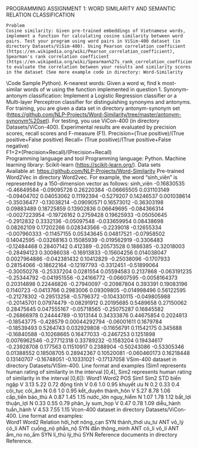 PROGRAMMING ASSIGNMENT 1:  WORD SIMILARITY
AND SEMANTIC RELATION CLASSIFICATION

	Problem
	Cosine similarity: Given pre-trained embeddings of Vietnamese words, implement a function for calculating cosine similarity between word pairs. Test your program using word pairs in ViSim-400 dataset (in directory Datasets/ViSim-400). Using Pearson correlation coefficient (https://en.wikipedia.org/wiki/Pearson_correlation_coefficient), Spearman's rank correlation coefficient (https://en.wikipedia.org/wiki/Spearman%27s_rank_correlation_coefficient) to evaluate the correlation between your results and similarity scores in the dataset (See more example code in directory: Word-Similarity
\Code Sample Python).
	K-nearest words: Given a word w, find k most-similar words of w using the function implemented in question 1. 
	Synonym-antonym classification: Implement a Logistic Regression classifier or a Multi-layer Perceptron classifier for distinguishing synonyms and antonyms. For training, you are given a data set in directory antonym-synonym set (https://github.com/NLP-Projects/Word-Similarity/tree/master/antonym-synonym%20set). For testing, you use ViCon-400 (in directory Datasets/ViCon-400). Experimental results are evaluated by precision scores, recall scores and F-measure (F1).
Precision=(True positive)/(True positive+False positive)
Recall=  (True positive)/(True positive+False negative)       
F1=2×(Precision×Recall)/(Precision+Recall)                                 
	Programming language and tool
	Programming language: Python.
	Machine learning library: Scikit-learn (https://scikit-learn.org/).
	Data sets  
Available at: https://github.com/NLP-Projects/Word-Similarity
	Pre-trained Word2Vec in directory Word2vec. 
For example, the word “sinh_viên” is represented by a 150-dimension vector as follows:
sinh_viên -0.16830535 -0.46649584 -0.09095726 0.26220384 -0.06665505 0.031103149 -0.09404702 0.04053062 0.11192394 -0.5279207 0.14246537 0.001038614 -0.35036477 -0.13038214 -0.09090571 0.16573012 -0.36303198 0.09883489 0.18725859 0.13902836 0.06649695 -0.084366314 -0.0027223954 -0.19726162 0.2759428 0.19625933 -0.05050645 -0.2912832 0.3332136 -0.05097548 -0.033659954 0.08438698 0.08262109 0.17202266 0.028343566 -0.2239018 -0.12655334 -0.007960333 -0.11457155 0.05343645 0.04817521 -0.07958502 0.14042595 -0.03268163 0.15085939 -0.019562919 -0.3306483 -0.12484468 0.28407142 0.412389 -0.20573528 0.1886385 -0.32018003 -0.28494123 0.30086038 -0.16913833 -0.15604256 0.014038047 0.0027964886 -0.042381432 0.10412829 -0.25038096 -0.1707933 0.28154066 -0.18622164 -0.12197793 -0.3312451 -0.51899064 -0.30050278 -0.25337204 0.0281554 0.05594583 0.2137868 -0.063191235 -0.25344792 -0.041951556 -0.24166772 -0.06607595 -0.0058164373 0.20314898 0.22446826 -0.27940097 -0.20987804 0.393391 0.19083196 0.1140723 -0.0413766 0.2983006 0.09309805 -0.014998496 0.56122595 -0.21278302 -0.29513258 -0.5796372 -0.104330115 -0.049805988 -0.20145701 0.07974479 -0.08291912 0.20195685 0.5489658 0.27150062 0.28475645 0.047555167 -0.05718565 -0.25075287 0.16845582 -0.26866978 0.24444789 -0.1013144 0.34333876 0.44675854 0.2024813 -0.18543775 -0.428579 0.00044292794 -0.06001611 0.1679784 -0.18539493 0.5264743 0.032929808 -0.11656791 0.11542175 0.345688 -0.16840588 -0.10268665 0.16477033 -0.2467253 0.1251898 0.0076962546 -0.27712318 0.33789232 -0.1583204 0.19434617 -0.23928708 0.177563 0.11510917 0.2388904 -0.50243086 -0.53305346 0.01388552 0.18508705 0.28942367 0.10520081 -0.060460173 0.16218448 0.13140707 -0.16748051 -0.10331021 -0.17137058
	VSim-400 dataset in directory Datasets/ViSim-400.
Line format and examples (Sim1 represents human rating of similarity in the interval [0,4], Sim2 represents human rating of similarity in the interval [0,6]):
Word1		Word2	POS	Sim1	Sim2	STD
biến			ngập		V	3.13	5.22	0.72
động		tĩnh		V	0.6	1.0	0.95
khuyết		ưu		N	0.2	0.33	0.4
cõi_tục		cõi_âm	N	0.6	1.0	0.95
kết_duyên		thành_hôn	V	5.27	8.78	1.06
cấp_tiến		bảo_thủ	A	0.87	1.45	1.15
nước_lớn		nguy_hiểm	N	1.07	1.78	1.12
bất_lợi		thuận_lợi	N	0.33	0.55	0.79
phân_ly		sum_họp	V	0.47	0.78	1.09
diễu_hành		tuần_hành	V	4.53	7.55	1.15
	Vcon-400 dataset in directory Datasets/ViCon-400.
Line format and examples:  
Word1		Word2		Relation
hời_hợt		nông_cạn		SYN
thảnh_thơi		ưu_tư			ANT
vô_lý		có_lí			ANT
cuồng_nộ		phẫn_nộ		SYN
đần			thông_minh		ANT
có_lí		vô_lí			ANT
ấm_no		no_ấm		SYN
lí_thú		lý_thú			SYN
	Reference documents in directory Reference.
